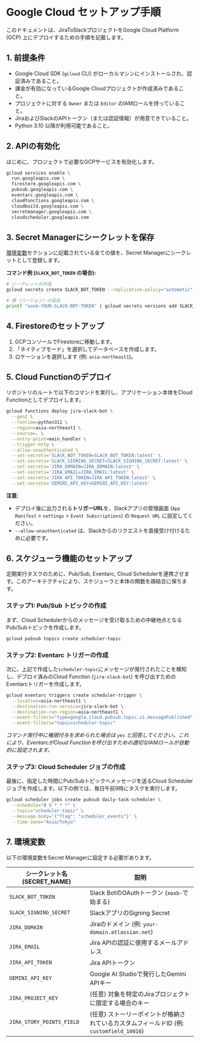 # Google Cloud セットアップ手順

このドキュメントは、JiraToSlackプロジェクトをGoogle Cloud Platform (GCP) 上にデプロイするための手順を記載します。

## 1. 前提条件

- Google Cloud SDK (`gcloud` CLI) がローカルマシンにインストールされ、認証済みであること。
- 課金が有効になっているGoogle Cloudプロジェクトが作成済みであること。
- プロジェクトに対する `Owner` または `Editor` のIAMロールを持っていること。
- JiraおよびSlackのAPIトークン（または認証情報）が用意できていること。
- Python 3.10 以降が利用可能であること。

## 2. APIの有効化

はじめに、プロジェクトで必要なGCPサービスを有効化します。

```bash
gcloud services enable \
  run.googleapis.com \
  firestore.googleapis.com \
  pubsub.googleapis.com \
  eventarc.googleapis.com \
  cloudfunctions.googleapis.com \
  cloudbuild.googleapis.com \
  secretmanager.googleapis.com \
  cloudscheduler.googleapis.com
```

## 3. Secret Managerにシークレットを保存

[環境変数](#環境変数)セクションに記載されている全ての値を、Secret Managerにシークレットとして登録します。

**コマンド例 (`SLACK_BOT_TOKEN` の場合):**
```bash
# シークレットの作成
gcloud secrets create SLACK_BOT_TOKEN --replication-policy="automatic"

# 値（バージョン）の追加
printf "xoxb-YOUR-SLACK-BOT-TOKEN" | gcloud secrets versions add SLACK_BOT_TOKEN --data-file=-
```

## 4. Firestoreのセットアップ

1. GCPコンソールでFirestoreに移動します。
2. 「ネイティブモード」を選択してデータベースを作成します。
3. ロケーションを選択します (例: `asia-northeast1`)。

## 5. Cloud Functionのデプロイ

リポジトリのルートで以下のコマンドを実行し、アプリケーション本体をCloud Functionとしてデプロイします。

```bash
gcloud functions deploy jira-slack-bot \
  --gen2 \
  --runtime=python311 \
  --region=asia-northeast1 \
  --source=. \
  --entry-point=main_handler \
  --trigger-http \
  --allow-unauthenticated \
  --set-secrets='SLACK_BOT_TOKEN=SLACK_BOT_TOKEN:latest' \
  --set-secrets='SLACK_SIGNING_SECRET=SLACK_SIGNING_SECRET:latest' \
  --set-secrets='JIRA_DOMAIN=JIRA_DOMAIN:latest' \
  --set-secrets='JIRA_EMAIL=JIRA_EMAIL:latest' \
  --set-secrets='JIRA_API_TOKEN=JIRA_API_TOKEN:latest' \
  --set-secrets='GEMINI_API_KEY=GEMINI_API_KEY:latest'
```

**注意:**
- デプロイ後に出力される**トリガーURL**を、Slackアプリの管理画面 (`App Manifest` > `settings` > `Event Subscriptions`) の `Request URL` に設定してください。
- `--allow-unauthenticated` は、Slackからのリクエストを直接受け付けるために必要です。

## 6. スケジューラ機能のセットアップ

定期実行タスクのために、Pub/Sub, Eventarc, Cloud Schedulerを連携させます。このアーキテクチャにより、スケジューラと本体の関数を疎結合に保ちます。

### ステップ1: Pub/Sub トピックの作成

まず、Cloud Schedulerからのメッセージを受け取るための中継地点となるPub/Subトピックを作成します。

```bash
gcloud pubsub topics create scheduler-topic
```

### ステップ2: Eventarc トリガーの作成

次に、上記で作成した`scheduler-topic`にメッセージが発行されたことを検知し、デプロイ済みのCloud Function (`jira-slack-bot`) を呼び出すためのEventarcトリガーを作成します。

```bash
gcloud eventarc triggers create scheduler-trigger \
  --location=asia-northeast1 \
  --destination-run-service=jira-slack-bot \
  --destination-run-region=asia-northeast1 \
  --event-filters="type=google.cloud.pubsub.topic.v1.messagePublished" \
  --event-filters="topic=scheduler-topic"
```

*コマンド実行中に権限付与を求められた場合は `yes` と回答してください。これにより、EventarcがCloud Functionを呼び出すための適切なIAMロールが自動的に設定されます。*

### ステップ3: Cloud Scheduler ジョブの作成

最後に、指定した時間にPub/Subトピックへメッセージを送るCloud Schedulerジョブを作成します。以下の例では、毎日午前9時にタスクを実行します。

```bash
gcloud scheduler jobs create pubsub daily-task-scheduler \
  --schedule="0 9 * * *" \
  --topic="scheduler-topic" \
  --message-body='{"flag": "scheduler_events"}' \
  --time-zone="Asia/Tokyo"
```

## 7. 環境変数

以下の環境変数をSecret Managerに設定する必要があります。

| シークレット名 (SECRET_NAME) | 説明 |
| -------------------------- | -------------------------------------------------- |
| `SLACK_BOT_TOKEN`          | Slack BotのOAuthトークン (`xoxb-`で始まる)         |
| `SLACK_SIGNING_SECRET`     | SlackアプリのSigning Secret                        |
| `JIRA_DOMAIN`              | Jiraのドメイン (例: `your-domain.atlassian.net`)   |
| `JIRA_EMAIL`               | Jira APIの認証に使用するメールアドレス             |
| `JIRA_API_TOKEN`           | Jira APIトークン                                   |
| `GEMINI_API_KEY`           | Google AI Studioで発行したGemini APIキー           |
| `JIRA_PROJECT_KEY`         | (任意) 対象を特定のJiraプロジェクトに限定する場合のキー |
| `JIRA_STORY_POINTS_FIELD`  | (任意) ストーリーポイントが格納されているカスタムフィールドID (例: `customfield_10016`) |